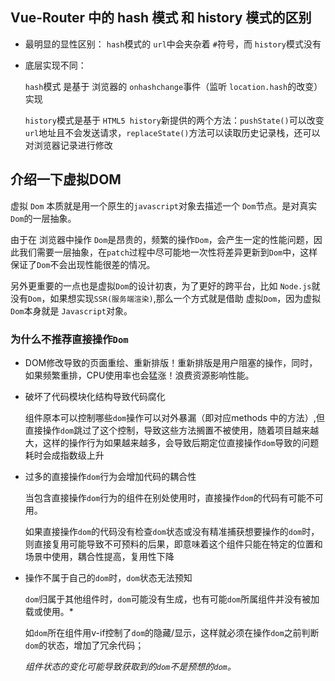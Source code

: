 ## Vue-Router  中的 hash 模式 和 history 模式的区别

- 最明显的显性区别： `hash`模式的 `url`中会夹杂着 `#`符号，而 `history`模式没有

- 底层实现不同：

  `hash`模式 是基于 浏览器的 `onhashchange`事件（监听 `location.hash`的改变）实现

  `history`模式是基于 `HTML5 history`新提供的两个方法：`pushState()`可以改变`url`地址且不会发送请求，`replaceState()`方法可以读取历史记录栈，还可以对浏览器记录进行修改 

  

## 介绍一下虚拟DOM

虚拟 `Dom` 本质就是用一个原生的`javascript`对象去描述一个 `Dom`节点。是对真实`Dom`的一层抽象。

由于在 浏览器中操作 `Dom`是昂贵的，频繁的操作`Dom`，会产生一定的性能问题，因此我们需要一层抽象，在`patch`过程中尽可能地一次性将差异更新到`Dom`中，这样保证了`Dom`不会出现性能很差的情况。

另外更重要的一点也是虚拟`Dom`的设计初衷，为了更好的跨平台，比如 `Node.js`就没有`Dom`，如果想实现`SSR(服务端渲染)`,那么一个方式就是借助 虚拟`Dom`，因为虚拟`Dom`本身就是 `Javascript`对象。

### 为什么不推荐直接操作`Dom`

-  DOM修改导致的页面重绘、重新排版！重新排版是用户阻塞的操作，同时，如果频繁重排，CPU使用率也会猛涨！浪费资源影响性能。 

- 破坏了代码模块化结构导致代码腐化

  组件原本可以控制哪些`dom`操作可以对外暴漏（即对应methods 中的方法）,但直接操作`dom`跳过了这个控制，导致这些方法搁置不被使用，随着项目越来越大，这样的操作行为如果越来越多，会导致后期定位直接操作`dom`导致的问题耗时会成指数级上升

- 过多的直接操作`dom`行为会增加代码的耦合性

  当包含直接操作`dom`行为的组件在别处使用时，直接操作`dom`的代码有可能不可用。

  如果直接操作`dom`的代码没有检查`dom`状态或没有精准捕获想要操作的`dom`时，则直接复用可能导致不可预料的后果，即意味着这个组件只能在特定的位置和场景中使用，耦合性提高，复用性下降

- 操作不属于自己的`dom`时，`dom`状态无法预知

  `dom`归属于其他组件时，`dom`可能没有生成，也有可能`dom`所属组件并没有被加载或使用。*

  如`dom`所在组件用v-if控制了`dom`的隐藏/显示，这样就必须在操作`dom`之前判断`dom`的状态，增加了冗余代码；

  *组件状态的变化可能导致获取到的`dom`不是预想的`dom`。*

